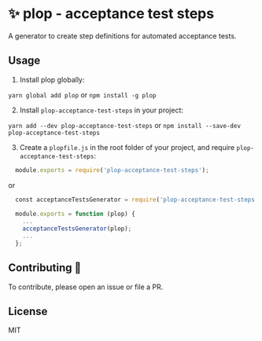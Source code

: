 # ✨ plop - acceptance test steps
A generator to create step definitions for automated acceptance tests.

## Usage
1. Install plop globally:

`yarn global add plop` or `npm install -g plop`

2. Install `plop-acceptance-test-steps` in your project:

`yarn add --dev plop-acceptance-test-steps` or `npm install --save-dev plop-acceptance-test-steps`

3. Create a `plopfile.js` in the root folder of your project, and require `plop-acceptance-test-steps`:

```javascript
  module.exports = require('plop-acceptance-test-steps');
```

  or

```javascript
  const acceptanceTestsGenerator = require('plop-acceptance-test-steps');
  
  module.exports = function (plop) {
    ...
    acceptanceTestsGenerator(plop);
    ...
  };
```

## Contributing 💪
To contribute, please open an issue or file a PR.

## License
MIT
